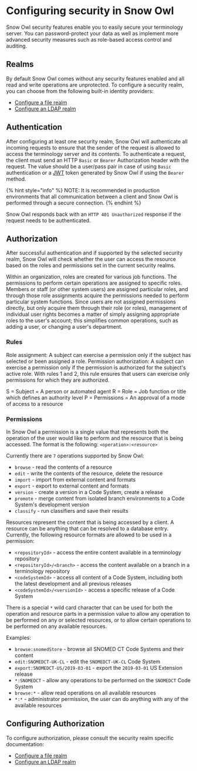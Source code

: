 # Configuring security in Snow Owl

Snow Owl security features enable you to easily secure your terminology server. You can password-protect your data as well as implement more advanced security measures such as role-based access control and auditing.

## Realms

By default Snow Owl comes without any security features enabled and all read and write operations are unprotected.
To configure a security realm, you can choose from the following built-in identity providers:

* [Configure a file realm](./file.md)
* [Configure an LDAP realm](./ldap.md)

## Authentication

After configuring at least one security realm, Snow Owl will authenticate all incoming requests to ensure that the sender of the request is allowed to access the terminology server and its contents.
To authenticate a request, the client must send an HTTP `Basic` or `Bearer` Authorization header with the request.
The value should be a user/pass pair in case of using `Basic` authentication or a [JWT](https://jwt.io/) token generated by Snow Owl if using the `Bearer` method.

{% hint style="info" %}
NOTE: It is recommended in production environments that all communication between a client and Snow Owl is performed through a secure connection. 
{% endhint %}

Snow Owl responds back with an `HTTP 401 Unauthorized` response if the request needs to be authenticated.

## Authorization

After successful authentication and if supported by the selected security realm, Snow Owl will check whether the user can access the resource based on the roles and permissions set in the current security realms.

Within an organization, roles are created for various job functions. The permissions to perform certain operations are assigned to specific roles. Members or staff (or other system users) are assigned particular roles, and through those role assignments acquire the permissions needed to perform particular system functions. Since users are not assigned permissions directly, but only acquire them through their role (or roles), management of individual user rights becomes a matter of simply assigning appropriate roles to the user's account; this simplifies common operations, such as adding a user, or changing a user's department.

### Rules

Role assignment: A subject can exercise a permission only if the subject has selected or been assigned a role.
Permission authorization: A subject can exercise a permission only if the permission is authorized for the subject's active role. With rules 1 and 2, this rule ensures that users can exercise only permissions for which they are authorized.

S = Subject = A person or automated agent
R = Role = Job function or title which defines an authority level
P = Permissions = An approval of a mode of access to a resource

### Permissions

In Snow Owl a permission is a single value that represents both the operation of the user would like to perform and the resource that is being accessed.
The format is the following: `<operation>:<resource>`

Currently there are `7` operations supported by Snow Owl:
* `browse` - read the contents of a resource
* `edit` - write the contents of the resource, delete the resource
* `import` - import from external content and formats
* `export` - export to external content and formats
* `version` - create a version in a Code System, create a release
* `promote` - merge content from isolated branch environments to a Code System's development version
* `classify` - run classifiers and save their results

Resources represent the content that is being accessed by a client. A resource can be anything that can be resolved to a database entry.
Currently, the following resource formats are allowed to be used in a permission:
* `<repositoryId>` - access the entire content available in a terminology repository
* `<repositoryId>/<branch>` - access the content available on a branch in a terminology repository
* `<codeSystemId>` - access all content of a Code System, including both the latest development and all previous releases
* `<codeSystemId>/<versionId>` - access a specific release of a Code System

There is a special `*` wild card character that can be used for both the operation and resource parts in a permission value to allow any operation to be performed on any or selected resources, or to allow certain operations to be performed on any available resources.

Examples:
* `browse:snomedStore` - browse all SNOMED CT Code Systems and their content
* `edit:SNOMEDCT-UK-CL` - edit the `SNOMEDCT-UK-CL` Code System
* `export:SNOMEDCT-US/2019-03-01` - export the `2019-03-01` US Extension release
* `*:SNOMEDCT` - allow any operations to be performed on the `SNOMEDCT` Code System
* `browse:*` - allow read operations on all available resources
* `*:*` - administrator permission, the user can do anything with any of the available resources 


## Configuring Authorization

To configure authorization, please consult the security realm specific documentation:

* [Configure a file realm](./file.md)
* [Configure an LDAP realm](./ldap.md)
